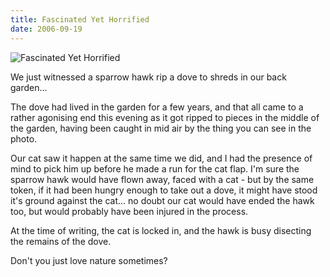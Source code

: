 ```yaml
---
title: Fascinated Yet Horrified
date: 2006-09-19
---
```


![Fascinated Yet Horrified](https://source.unsplash.com/ZYYS1kapOm8/1600x900)

We just witnessed a sparrow hawk rip a dove to shreds in our back garden...

The dove had lived in the garden for a few years, and that all came to a rather agonising end this evening as it got ripped to pieces in the middle of the garden, having been caught in mid air by the thing you can see in the photo.

Our cat saw it happen at the same time we did, and I had the presence of mind to pick him up before he made a run for the cat flap. I'm sure the sparrow hawk would have flown away, faced with a cat - but by the same token, if it had been hungry enough to take out a dove, it might have stood it's ground against the cat... no doubt our cat would have ended the hawk too, but would probably have been injured in the process.

At the time of writing, the cat is locked in, and the hawk is busy disecting the remains of the dove.

Don't you just love nature sometimes?